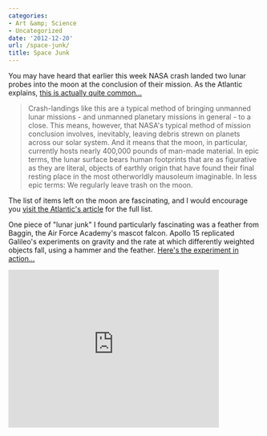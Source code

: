 ```yaml
---
categories:
- Art &amp; Science
- Uncategorized
date: '2012-12-20'
url: /space-junk/
title: Space Junk
---
```


You may have heard that earlier this week NASA crash landed two lunar probes into the moon at the conclusion of their mission. As the Atlantic explains, <a href="http://www.theatlantic.com/technology/archive/2012/12/the-trash-weve-left-on-the-moon/266465/">this is actually quite common...</a>

<blockquote>Crash-landings like this are a typical method of bringing unmanned lunar missions - and unmanned planetary missions in general - to a close. This means, however, that NASA's typical method of mission conclusion involves, inevitably, leaving debris strewn on planets across our solar system. And it means that the moon, in particular, currently hosts nearly 400,000 pounds of man-made material. In epic terms, the lunar surface bears human footprints that are as figurative as they are literal, objects of earthly origin that have found their final resting place in the most otherworldly mausoleum imaginable. In less epic terms: We regularly leave trash on the moon.</blockquote>

The list of items left on the moon are fascinating, and I would encourage you <a href="http://www.theatlantic.com/technology/archive/2012/12/the-trash-weve-left-on-the-moon/266465/">visit the Atlantic's article</a> for the full list.

One piece of "lunar junk" I found particularly fascinating was a feather from Baggin, the Air Force Academy's mascot falcon. Apollo 15 replicated Galileo's experiments on gravity and the rate at which differently weighted objects fall, using a hammer and the feather. <a href="https://www.youtube.com/watch?v=5C5_dOEyAfk">Here's the experiment in action...</a>

<iframe width="420" height="315" src="https://www.youtube.com/embed/5C5_dOEyAfk?rel=0" frameborder="0" allowfullscreen></iframe>